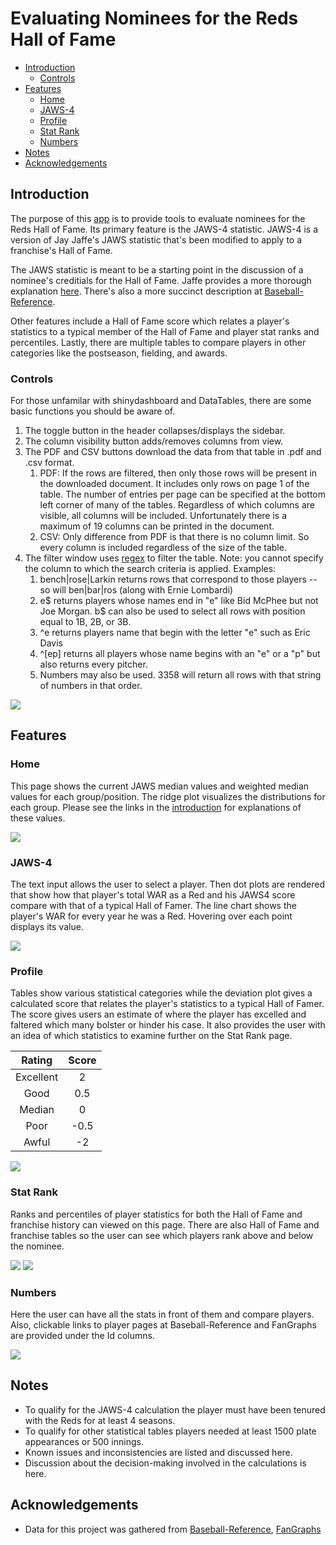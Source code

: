 Evaluating Nominees for the Reds Hall of Fame
================

-   [Introduction](#intro)
    -   [Controls](#controls)
-   [Features](#features)
    -   [Home](#home)
    -   [JAWS-4](#jaws-4)
    -   [Profile](#profile)
    -   [Stat Rank](#stat-rank)
    -   [Numbers](#numbers)
-   [Notes](#notes)
-   [Acknowledgements](#acknowledgements)

Introduction
------------

The purpose of this [app](https://erbo.shinyapps.io/jaws4/) is to provide tools to evaluate nominees for the Reds Hall of Fame. Its primary feature is the JAWS-4 statistic. JAWS-4 is a version of Jay Jaffe's JAWS statistic that's been modified to apply to a franchise's Hall of Fame.

The JAWS statistic is meant to be a starting point in the discussion of a nominee's creditials for the Hall of Fame. Jaffe provides a more thorough explanation [here](https://www.si.com/mlb/2017/11/27/hall-fame-jaws-intro-2018-ballot). There's also a more succinct description at [Baseball-Reference](https://www.baseball-reference.com/about/jaws.shtml).

Other features include a Hall of Fame score which relates a player's statistics to a typical member of the Hall of Fame and player stat ranks and percentiles. Lastly, there are multiple tables to compare players in other categories like the postseason, fielding, and awards.

### Controls

For those unfamilar with shinydashboard and DataTables, there are some basic functions you should be aware of.

1.  The toggle button in the header collapses/displays the sidebar.
2.  The column visibility button adds/removes columns from view.
3.  The PDF and CSV buttons download the data from that table in .pdf and .csv format.
    1.  PDF: If the rows are filtered, then only those rows will be present in the downloaded document. It includes only rows on page 1 of the table. The number of entries per page can be specified at the bottom left corner of many of the tables. Regardless of which columns are visible, all columns will be included. Unfortunately there is a maximum of 19 columns can be printed in the document.
    2.  CSV: Only difference from PDF is that there is no column limit. So every column is included regardless of the size of the table.
4.  The filter window uses [regex](https://www.regular-expressions.info) to filter the table. Note: you cannot specify the column to which the search criteria is applied. Examples:
    1.  bench|rose|Larkin returns rows that correspond to those players -- so will ben|bar|ros (along with Ernie Lombardi)
    2.  e$ returns players whose names end in "e" like Bid McPhee but not Joe Morgan. b$ can also be used to select all rows with position equal to 1B, 2B, or 3B.
    3.  ^e returns players name that begin with the letter "e" such as Eric Davis
    4.  ^\[ep\] returns all players whose name begins with an "e" or a "p" but also returns every pitcher.
    5.  Numbers may also be used. 3358 will return all rows with that string of numbers in that order.

![](charts/Home%20Screen%20Labelled.png)

Features
--------

### Home

This page shows the current JAWS median values and weighted median values for each group/position. The ridge plot visualizes the distributions for each group. Please see the links in the [introduction](#intro) for explanations of these values.

![](charts/Home%20Screen.png)

### JAWS-4

The text input allows the user to select a player. Then dot plots are rendered that show how that player's total WAR as a Red and his JAWS4 score compare with that of a typical Hall of Famer. The line chart shows the player's WAR for every year he was a Red. Hovering over each point displays its value.

![](charts/JAWS%20page.png)

### Profile

Tables show various statistical categories while the deviation plot gives a calculated score that relates the player's statistics to a typical Hall of Famer. The score gives users an estimate of where the player has excelled and faltered which many bolster or hinder his case. It also provides the user with an idea of which statistics to examine further on the Stat Rank page.

|   Rating  | Score |
|:---------:|:-----:|
| Excellent |   2   |
|    Good   |  0.5  |
|   Median  |   0   |
|    Poor   |  -0.5 |
|   Awful   |   -2  |

![](charts/Profile%20page.png)

### Stat Rank

Ranks and percentiles of player statistics for both the Hall of Fame and franchise history can viewed on this page. There are also Hall of Fame and franchise tables so the user can see which players rank above and below the nominee.

![](charts/Stat%20Rank%20page%20Pitching.png) ![](charts/Stat%20Rank%20page%20Franchise.png)

### Numbers

Here the user can have all the stats in front of them and compare players. Also, clickable links to player pages at Baseball-Reference and FanGraphs are provided under the Id columns.

![](charts/Numbers%20page%20Batting.png)

Notes
-----

-   To qualify for the JAWS-4 calculation the player must have been tenured with the Reds for at least 4 seasons.
-   To qualify for other statistical tables players needed at least 1500 plate appearances or 500 innings.
-   Known issues and inconsistencies are listed and discussed here.
-   Discussion about the decision-making involved in the calculations is here.

Acknowledgements
----------------

-   Data for this project was gathered from [Baseball-Reference](https://www.baseball-reference.com), [FanGraphs](https://www.fangraphs.com)
